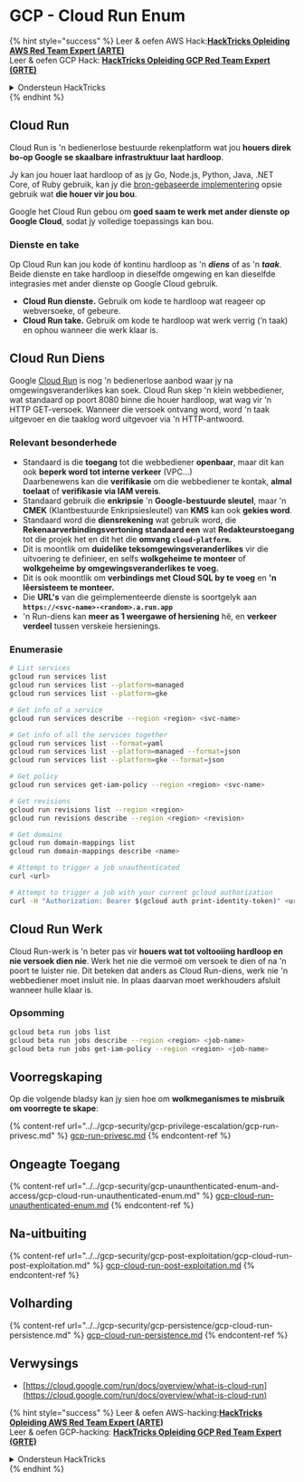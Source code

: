 # GCP - Cloud Run Enum

{% hint style="success" %}
Leer & oefen AWS Hack:<img src="/.gitbook/assets/image.png" alt="" data-size="line">[**HackTricks Opleiding AWS Red Team Expert (ARTE)**](https://training.hacktricks.xyz/courses/arte)<img src="/.gitbook/assets/image.png" alt="" data-size="line">\
Leer & oefen GCP Hack: <img src="/.gitbook/assets/image (2).png" alt="" data-size="line">[**HackTricks Opleiding GCP Red Team Expert (GRTE)**<img src="/.gitbook/assets/image (2).png" alt="" data-size="line">](https://training.hacktricks.xyz/courses/grte)

<details>

<summary>Ondersteun HackTricks</summary>

* Controleer die [**inskrywingsplanne**](https://github.com/sponsors/carlospolop)!
* **Sluit aan by die** 💬 [**Discord-groep**](https://discord.gg/hRep4RUj7f) of die [**telegram-groep**](https://t.me/peass) of **volg** ons op **Twitter** 🐦 [**@hacktricks\_live**](https://twitter.com/hacktricks\_live)**.**
* **Deel hacktruuks deur PR's in te dien by die** [**HackTricks**](https://github.com/carlospolop/hacktricks) en [**HackTricks Cloud**](https://github.com/carlospolop/hacktricks-cloud) github-opslag.

</details>
{% endhint %}

## Cloud Run <a href="#reviewing-cloud-run-configurations" id="reviewing-cloud-run-configurations"></a>

Cloud Run is 'n bedienerlose bestuurde rekenplatform wat jou **houers direk bo-op Google se skaalbare infrastruktuur laat hardloop**.

Jy kan jou houer laat hardloop of as jy Go, Node.js, Python, Java, .NET Core, of Ruby gebruik, kan jy die [bron-gebaseerde implementering](https://cloud.google.com/run/docs/deploying-source-code) opsie gebruik wat **die houer vir jou bou**.

Google het Cloud Run gebou om **goed saam te werk met ander dienste op Google Cloud**, sodat jy volledige toepassings kan bou.

### Dienste en take <a href="#services-and-jobs" id="services-and-jobs"></a>

Op Cloud Run kan jou kode óf kontinu hardloop as 'n _**diens**_ of as 'n _**taak**_. Beide dienste en take hardloop in dieselfde omgewing en kan dieselfde integrasies met ander dienste op Google Cloud gebruik.

* **Cloud Run dienste.** Gebruik om kode te hardloop wat reageer op webversoeke, of gebeure.
* **Cloud Run take.** Gebruik om kode te hardloop wat werk verrig (‘n taak) en ophou wanneer die werk klaar is.

## Cloud Run Diens

Google [Cloud Run](https://cloud.google.com/run) is nog 'n bedienerlose aanbod waar jy na omgewingsveranderlikes kan soek. Cloud Run skep 'n klein webbediener, wat standaard op poort 8080 binne die houer hardloop, wat wag vir 'n HTTP GET-versoek. Wanneer die versoek ontvang word, word 'n taak uitgevoer en die taaklog word uitgevoer via 'n HTTP-antwoord.

### Relevant besonderhede

* Standaard is die **toegang** tot die webbediener **openbaar**, maar dit kan ook **beperk word tot interne verkeer** (VPC...)\
Daarbenewens kan die **verifikasie** om die webbediener te kontak, **almal toelaat** of **verifikasie via IAM vereis**.
* Standaard gebruik die **enkripsie** 'n **Google-bestuurde sleutel**, maar 'n **CMEK** (Klantbestuurde Enkripsiesleutel) van **KMS** kan ook **gekies word**.
* Standaard word die **diensrekening** wat gebruik word, die **Rekenaarverbindingsvertoning standaard een** wat **Redakteurstoegang** tot die projek het en dit het die **omvang `cloud-platform`.**
* Dit is moontlik om **duidelike teksomgewingsveranderlikes** vir die uitvoering te definieer, en selfs **wolkgeheime te monteer** of **wolkgeheime by omgewingsveranderlikes te voeg.**
* Dit is ook moontlik om **verbindings met Cloud SQL by te voeg** en **'n lêersisteem te monteer.**
* Die **URL's** van die geïmplementeerde dienste is soortgelyk aan **`https://<svc-name>-<random>.a.run.app`**
* 'n Run-diens kan **meer as 1 weergawe of hersiening** hê, en **verkeer verdeel** tussen verskeie hersienings.

### Enumerasie
```bash
# List services
gcloud run services list
gcloud run services list --platform=managed
gcloud run services list --platform=gke

# Get info of a service
gcloud run services describe --region <region> <svc-name>

# Get info of all the services together
gcloud run services list --format=yaml
gcloud run services list --platform=managed --format=json
gcloud run services list --platform=gke --format=json

# Get policy
gcloud run services get-iam-policy --region <region> <svc-name>

# Get revisions
gcloud run revisions list --region <region>
gcloud run revisions describe --region <region> <revision>

# Get domains
gcloud run domain-mappings list
gcloud run domain-mappings describe <name>

# Attempt to trigger a job unauthenticated
curl <url>

# Attempt to trigger a job with your current gcloud authorization
curl -H "Authorization: Bearer $(gcloud auth print-identity-token)" <url>
```
## Cloud Run Werk

Cloud Run-werk is 'n beter pas vir **houers wat tot voltooiing hardloop en nie versoek dien nie**. Werk het nie die vermoë om versoek te dien of na 'n poort te luister nie. Dit beteken dat anders as Cloud Run-diens, werk nie 'n webbediener moet insluit nie. In plaas daarvan moet werkhouders afsluit wanneer hulle klaar is.

### Opsomming
```bash
gcloud beta run jobs list
gcloud beta run jobs describe --region <region> <job-name>
gcloud beta run jobs get-iam-policy --region <region> <job-name>
```
## Voorregskaping

Op die volgende bladsy kan jy sien hoe om **wolkmeganismes te misbruik om voorregte te skape**:

{% content-ref url="../../gcp-security/gcp-privilege-escalation/gcp-run-privesc.md" %}
[gcp-run-privesc.md](../../gcp-security/gcp-privilege-escalation/gcp-run-privesc.md)
{% endcontent-ref %}

## Ongeagte Toegang

{% content-ref url="../../gcp-security/gcp-unaunthenticated-enum-and-access/gcp-cloud-run-unauthenticated-enum.md" %}
[gcp-cloud-run-unauthenticated-enum.md](../../gcp-security/gcp-unaunthenticated-enum-and-access/gcp-cloud-run-unauthenticated-enum.md)
{% endcontent-ref %}

## Na-uitbuiting

{% content-ref url="../../gcp-security/gcp-post-exploitation/gcp-cloud-run-post-exploitation.md" %}
[gcp-cloud-run-post-exploitation.md](../../gcp-security/gcp-post-exploitation/gcp-cloud-run-post-exploitation.md)
{% endcontent-ref %}

## Volharding

{% content-ref url="../../gcp-security/gcp-persistence/gcp-cloud-run-persistence.md" %}
[gcp-cloud-run-persistence.md](../../gcp-security/gcp-persistence/gcp-cloud-run-persistence.md)
{% endcontent-ref %}

## Verwysings

* [https://cloud.google.com/run/docs/overview/what-is-cloud-run](https://cloud.google.com/run/docs/overview/what-is-cloud-run)

{% hint style="success" %}
Leer & oefen AWS-hacking:<img src="/.gitbook/assets/image.png" alt="" data-size="line">[**HackTricks Opleiding AWS Red Team Expert (ARTE)**](https://training.hacktricks.xyz/courses/arte)<img src="/.gitbook/assets/image.png" alt="" data-size="line">\
Leer & oefen GCP-hacking: <img src="/.gitbook/assets/image (2).png" alt="" data-size="line">[**HackTricks Opleiding GCP Red Team Expert (GRTE)**<img src="/.gitbook/assets/image (2).png" alt="" data-size="line">](https://training.hacktricks.xyz/courses/grte)

<details>

<summary>Ondersteun HackTricks</summary>

* Kyk na die [**inskrywingsplanne**](https://github.com/sponsors/carlospolop)!
* **Sluit aan by die** 💬 [**Discord-groep**](https://discord.gg/hRep4RUj7f) of die [**telegram-groep**](https://t.me/peass) of **volg** ons op **Twitter** 🐦 [**@hacktricks\_live**](https://twitter.com/hacktricks\_live)**.**
* **Deel haktruuks deur PR's in te dien by die** [**HackTricks**](https://github.com/carlospolop/hacktricks) en [**HackTricks Cloud**](https://github.com/carlospolop/hacktricks-cloud) github-opslag.

</details>
{% endhint %}
